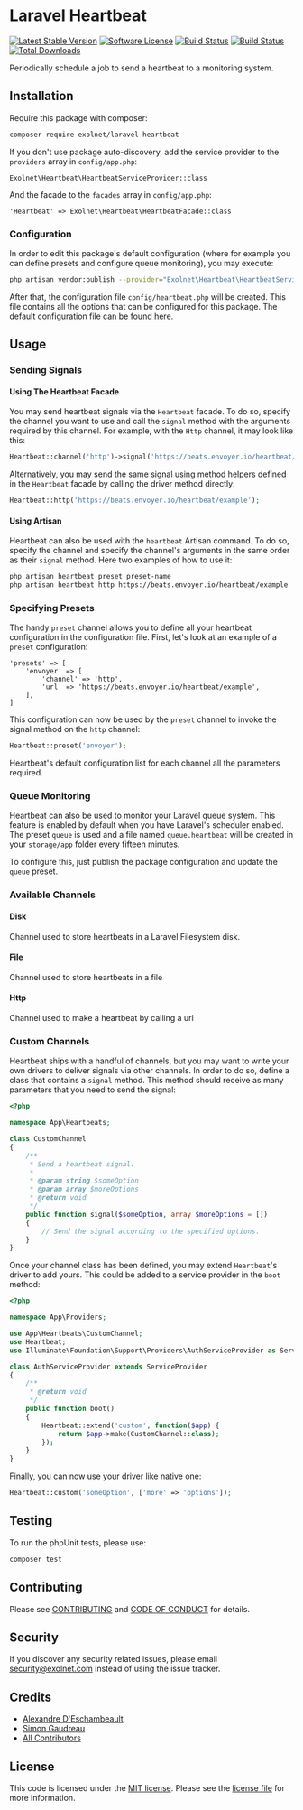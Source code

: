 # Laravel Heartbeat

[![Latest Stable Version](https://poser.pugx.org/eXolnet/laravel-heartbeat/v/stable?format=flat-square)](https://packagist.org/packages/eXolnet/laravel-heartbeat)
[![Software License](https://img.shields.io/badge/license-MIT-brightgreen.svg?style=flat-square)](LICENSE.md)
[![Build Status](https://img.shields.io/travis/eXolnet/laravel-heartbeat/master.svg?style=flat-square)](https://travis-ci.org/eXolnet/laravel-heartbeat)
[![Build Status](https://img.shields.io/github/workflow/status/eXolnet/laravel-heartbeat/tests?label=tests&style=flat-square)](https://github.com/eXolnet/laravel-heartbeat/actions?query=workflow%3Atests)
[![Total Downloads](https://img.shields.io/packagist/dt/eXolnet/laravel-heartbeat.svg?style=flat-square)](https://packagist.org/packages/eXolnet/laravel-heartbeat)

Periodically schedule a job to send a heartbeat to a monitoring system.

## Installation

Require this package with composer:

```bash
composer require exolnet/laravel-heartbeat
```

If you don't use package auto-discovery, add the service provider to the ``providers`` array in `config/app.php`:

```
Exolnet\Heartbeat\HeartbeatServiceProvider::class
```

And the facade to the ``facades`` array in `config/app.php`: 

```
'Heartbeat' => Exolnet\Heartbeat\HeartbeatFacade::class
```

### Configuration

In order to edit this package's default configuration (where for example you can define presets and configure queue
monitoring), you may execute:

```bash
php artisan vendor:publish --provider="Exolnet\Heartbeat\HeartbeatServiceProvider"
```

After that, the configuration file `config/heartbeat.php` will be created. This file contains all the options that can
be configured for this package. The default configuration file [can be found here](config/heartbeat.php).

## Usage

### Sending Signals

#### Using The Heartbeat Facade

You may send heartbeat signals via the `Heartbeat` facade. To do so, specify the channel you want to use and call the
`signal` method with the arguments required by this channel. For example, with the `Http` channel, it may look like
this:

```php
Heartbeat::channel('http')->signal('https://beats.envoyer.io/heartbeat/example');
```

Alternatively, you may send the same signal using method helpers defined in the `Heartbeat` facade by calling the
driver method directly:

```php
Heartbeat::http('https://beats.envoyer.io/heartbeat/example');
``` 

#### Using Artisan

Heartbeat can also be used with the `heartbeat` Artisan command. To do so, specify the channel and specify the
channel's arguments in the same order as their `signal` method. Here two examples of how to use it:

```bash
php artisan heartbeat preset preset-name
php artisan heartbeat http https://beats.envoyer.io/heartbeat/example
```

### Specifying Presets

The handy `preset` channel allows you to define all your heartbeat configuration in the configuration file. First, let's
look at an example of a `preset` configuration:

```
'presets' => [
    'envoyer' => [
        'channel' => 'http',
        'url' => 'https://beats.envoyer.io/heartbeat/example',
    ],
]
```

This configuration can now be used by the `preset` channel to invoke the signal method on the `http` channel:

```php
Heartbeat::preset('envoyer');
```

Heartbeat's default configuration list for each channel all the parameters required.

### Queue Monitoring

Heartbeat can also be used to monitor your Laravel queue system. This feature is enabled by default when you have
Laravel's scheduler enabled. The preset `queue` is used and a file named `queue.heartbeat` will be created in your
`storage/app` folder every fifteen minutes.

To configure this, just publish the package configuration and update the `queue` preset.

### Available Channels

#### Disk
Channel used to store heartbeats in a Laravel Filesystem disk.

#### File
Channel used to store heartbeats in a file

#### Http
Channel used to make a heartbeat by calling a url

### Custom Channels

Heartbeat ships with a handful of channels, but you may want to write your own drivers to deliver signals via other
channels. In order to do so, define a class that contains a `signal` method. This method should receive as many
parameters that you need to send the signal:

```php
<?php

namespace App\Heartbeats;

class CustomChannel
{
    /**
     * Send a heartbeat signal.
     *
     * @param string $someOption
     * @param array $moreOptions
     * @return void
     */
    public function signal($someOption, array $moreOptions = [])
    {
        // Send the signal according to the specified options.
    }
}
```

Once your channel class has been defined, you may extend `Heartbeat`'s driver to add yours. This could be added to
a service provider in the `boot` method:

```php
<?php

namespace App\Providers;

use App\Heartbeats\CustomChannel;
use Heartbeat;
use Illuminate\Foundation\Support\Providers\AuthServiceProvider as ServiceProvider;

class AuthServiceProvider extends ServiceProvider
{
    /**
     * @return void
     */
    public function boot()
    {
        Heartbeat::extend('custom', function($app) {
            return $app->make(CustomChannel::class);
        });
    }
}
```

Finally, you can now use your driver like native one:

```php
Heartbeat::custom('someOption', ['more' => 'options']);
``` 


## Testing

To run the phpUnit tests, please use:

``` bash
composer test
```

## Contributing

Please see [CONTRIBUTING](CONTRIBUTING.md) and [CODE OF CONDUCT](CODE_OF_CONDUCT.md) for details.

## Security

If you discover any security related issues, please email security@exolnet.com instead of using the issue tracker.

## Credits

- [Alexandre D'Eschambeault](https://github.com/xel1045)
- [Simon Gaudreau](https://github.com/Gandhi11)
- [All Contributors](../../contributors)

## License

This code is licensed under the [MIT license](http://choosealicense.com/licenses/mit/). 
Please see the [license file](LICENSE) for more information.
